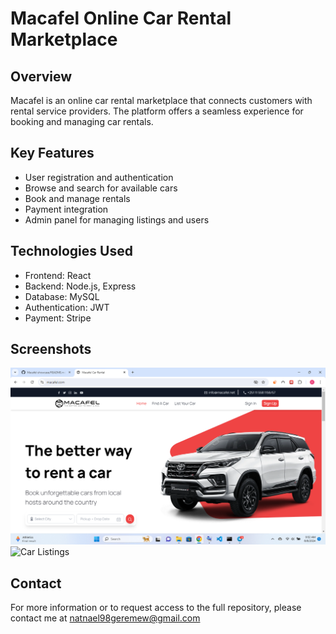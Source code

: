 # Macafel Online Car Rental Marketplace

## Overview
Macafel is an online car rental marketplace that connects customers with rental service providers. The platform offers a seamless experience for booking and managing car rentals.

## Key Features
- User registration and authentication
- Browse and search for available cars
- Book and manage rentals
- Payment integration
- Admin panel for managing listings and users

## Technologies Used
- Frontend: React
- Backend: Node.js, Express
- Database: MySQL
- Authentication: JWT
- Payment: Stripe

## Screenshots
![Home Page](https://github.com/natyrgb/Macafel-showcase/blob/main/Home.png?raw=true)
![Car Listings](screenshots/listings.png)

## Contact
For more information or to request access to the full repository, please contact me at natnael98geremew@gmail.com

